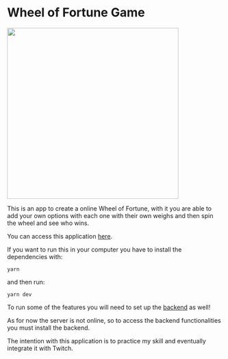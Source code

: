 <h1>Wheel of Fortune Game</h1>

<img src="https://user-images.githubusercontent.com/38626385/236293889-3fa1cf48-b0a5-4f04-8dba-c24540c84554.gif" width=400>

This is an app to create a online Wheel of Fortune, with it you are able to add your own options with each one with their own weighs and then spin the wheel and see who wins.

You can access this application <a href="https://github.com/matheus-alexandria/wheel_of_fortune_server">here</a>.

If you want to run this in your computer you have to install the dependencies with:
```
yarn
```
and then run:
```
yarn dev
```

To run some of the features you will need to set up the <a href='https://github.com/matheus-alexandria/wheel_of_fortune_server'>backend</a> as well!

As for now the server is not online, so to access the backend functionalities you must install the backend.

The intention with this application is to practice my skill and eventually integrate it with Twitch.